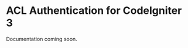ACL Authentication for CodeIgniter 3
====================================

Documentation coming soon.